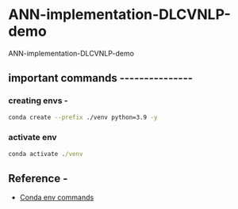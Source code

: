 # ANN-implementation-DLCVNLP-demo
ANN-implementation-DLCVNLP-demo


## important commands ---------------

### creating envs -

```bash
conda create --prefix ./venv python=3.9 -y
```

### activate env

```cmd
conda activate ./venv
```

## Reference -

* [Conda env commands](https://conda.io/projects/conda/en/latest/user-guide/tasks/manage-environments.html#)